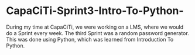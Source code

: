 # CapaCiTi-Sprint3-Intro-To-Python-
During my time at CapaCiTi, we were working on a LMS, where we would do a Sprint every week. The third Sprint was a random password generator. This was done using Python, which was learned from Introduction To Python.
